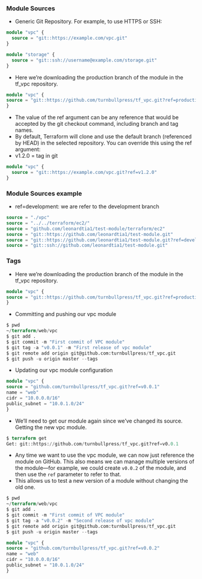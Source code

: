 ### Module Sources
* Generic Git Repository. For example, to use HTTPS or SSH:
```tf
module "vpc" {
  source = "git::https://example.com/vpc.git"
}

module "storage" {
  source = "git::ssh://username@example.com/storage.git"
}
```  

* Here we’re downloading the production branch of the module in the tf_vpc repository.
```tf
module "vpc" {
source = "git::https://github.com/turnbullpress/tf_vpc.git?ref=production"
}
```


* The value of the ref argument can be any reference that would be accepted by the git checkout command, including branch and tag names.
* By default, Terraform will clone and use the default branch (referenced by HEAD) in the selected repository. You can override this using the ref argument:
* v1.2.0 = tag in git

```tf 
module "vpc" {
  source = "git::https://example.com/vpc.git?ref=v1.2.0"
}
```

### Module Sources example
* ref=development: we are refer to the development branch
```tf
source = "./vpc"
source = "../../terraform/ec2/"
source = "github.com/leonardtia1/test-module/terraform/ec2"
source = "git::https://github.com/leonardtia1/test-module.git"
source = "git::https://github.com/leonardtia1/test-module.git?ref=development"
source = "git::ssh://github.com/leonardtia1/test-module.git"
```

### Tags
* Here we’re downloading the production branch of the module in the tf_vpc repository.
```tf
module "vpc" {
source = "git::https://github.com/turnbullpress/tf_vpc.git?ref=production"
}
```
* Committing and pushing our vpc module
```tf
$ pwd
~/terraform/web/vpc
$ git add .
$ git commit -m "First commit of VPC module"
$ git tag -a "v0.0.1" -m "First release of vpc module"
$ git remote add origin git@github.com:turnbullpress/tf_vpc.git
$ git push -u origin master --tags
```
* Updating our vpc module configuration
```tf
module "vpc" {
source = "github.com/turnbullpress/tf_vpc.git?ref=v0.0.1"
name = "web"
cidr = "10.0.0.0/16"
public_subnet = "10.0.1.0/24"
}
```

* We’ll need to get our module again since we’ve changed its source. Getting the new vpc module.
```tf
$ terraform get
Get: git::https://github.com/turnbullpress/tf_vpc.git?ref=v0.0.1
```

* Any time we want to use the vpc module, we can now just reference the module on GitHub. This also means we can manage multiple versions of the module—for example, we could create `v0.0.2` of the module, and then use the `ref` parameter to refer to that.
* This allows us to test a new version of a module without changing the old one.

```tf
$ pwd
~/terraform/web/vpc
$ git add .
$ git commit -m "First commit of VPC module"
$ git tag -a "v0.0.2" -m "Second release of vpc module"
$ git remote add origin git@github.com:turnbullpress/tf_vpc.git
$ git push -u origin master --tags
```

```tf
module "vpc" {
source = "github.com/turnbullpress/tf_vpc.git?ref=v0.0.2"
name = "web"
cidr = "10.0.0.0/16"
public_subnet = "10.0.1.0/24"
}
```
